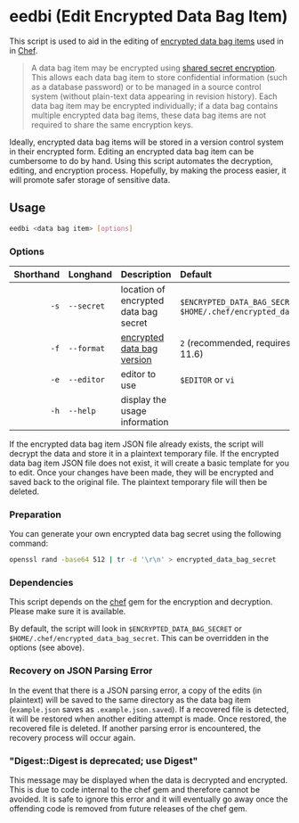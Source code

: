 # eedbi (Edit Encrypted Data Bag Item)

This script is used to aid in the editing of [encrypted data bag items](http://docs.opscode.com/chef/essentials_data_bags.html#encrypt-a-data-bag-item) used in in [Chef](http://docs.opscode.com/chef_overview.html). 

> A data bag item may be encrypted using [shared secret encryption](https://en.wikipedia.org/wiki/Symmetric-key_algorithm). This allows each data bag item to store confidential information (such as a database password) or to be managed in a source control system (without plain-text data appearing in revision history). Each data bag item may be encrypted individually; if a data bag contains multiple encrypted data bag items, these data bag items are not required to share the same encryption keys.

Ideally, encrypted data bag items will be stored in a version control system in their encrypted form. Editing an encrypted data bag item can be cumbersome to do by hand. Using this script automates the decryption, editing, and encryption process. Hopefully, by making the process easier, it will promote safer storage of sensitive data.

## Usage

```bash
eedbi <data bag item> [options]
```

### Options

| Shorthand | Longhand   | Description | Default |
| --------: | :--------- | :---------- | :------ |
| `-s`      | `--secret` | location of encrypted data bag secret | `$ENCRYPTED_DATA_BAG_SECRET` or `$HOME/.chef/encrypted_data_bag_secret` |
| `-f`      | `--format` | [encrypted data bag version](http://docs.opscode.com/chef/essentials_data_bags.html#encryption-versions) | `2` (recommended, requires Chef >= 11.6) |
| `-e`      | `--editor` | editor to use | `$EDITOR` or `vi` |
| `-h`      | `--help`   | display the usage information | |

If the encrypted data bag item JSON file already exists, the script will decrypt the data and store it in a plaintext temporary file. If the encrypted data bag item JSON file does not exist, it will create a basic template for you to edit. Once your changes have been made, they will be encrypted and saved back to the original file. The plaintext temporary file will then be deleted.

### Preparation

You can generate your own encrypted data bag secret using the following command:

```bash
openssl rand -base64 512 | tr -d '\r\n' > encrypted_data_bag_secret
```

### Dependencies

This script depends on the [chef](https://rubygems.org/gems/chef) gem for the encryption and decryption. Please make sure it is available.

By default, the script will look in `$ENCRYPTED_DATA_BAG_SECRET` or `$HOME/.chef/encrypted_data_bag_secret`. This can be overridden in the options (see above).

### Recovery on JSON Parsing Error

In the event that there is a JSON parsing error, a copy of the edits (in plaintext) will be saved to the same directory as the data bag item (`example.json` saves as `.example.json.saved`). If a recovered file is detected, it will be restored when another editing attempt is made. Once restored, the recovered file is deleted. If another parsing error is encountered, the recovery process will occur again.

### "Digest::Digest is deprecated; use Digest"

This message may be displayed when the data is decrypted and encrypted. This is due to code internal to the chef gem and therefore cannot be avoided. It is safe to ignore this error and it will eventually go away once the offending code is removed from future releases of the chef gem.


